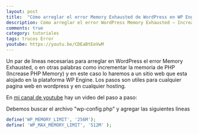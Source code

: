 ```yaml
---
layout: post
title:  "Cómo arreglar el error Memory Exhausted de WordPress en WP Engine"
description: Cómo arreglar el error WordPress Memory Exhausted – Increase PHP Memory
comments: true
category: tutoriales
tags: trucos Error
youtube: https://youtu.be/CDEaBtEeVwM
---
```

Un par de lineas necesarias para arreglar en WordPress el error Memory Exhausted, o en otras palabras como incrementar la memoria de PHP (Increase PHP Memory) y en este caso lo haremos a un sitio web que esta alojado en la plataforma WP Engine. Los pasos son utiles para cualquier pagina web en wordpress y en cualquier hosting.

En <a target="_blank" href="{{ page.youtube }}">mi canal de youtube</a> hay un video del paso a paso:

Debemos buscar el archivo "wp-config.php" y agregar las siguientes lineas

```PHP
define('WP_MEMORY_LIMIT', '256M');
define( 'WP_MAX_MEMORY_LIMIT', '512M' );
```
